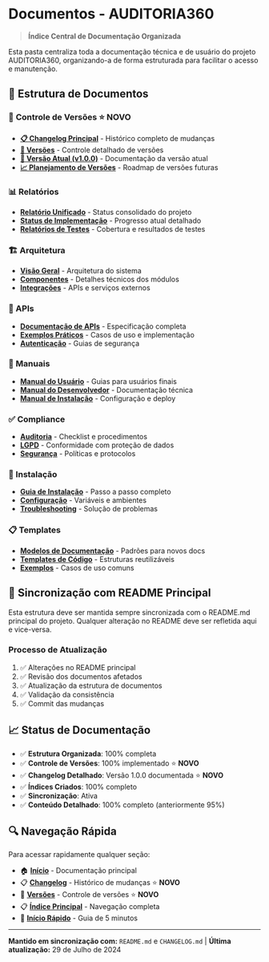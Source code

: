 # Documentos - AUDITORIA360

> **Índice Central de Documentação Organizada**

Esta pasta centraliza toda a documentação técnica e de usuário do projeto AUDITORIA360, organizando-a de forma estruturada para facilitar o acesso e manutenção.

## 📁 Estrutura de Documentos

### 🔢 **Controle de Versões** ⭐ **NOVO**
- **[📋 Changelog Principal](../../CHANGELOG.md)** - Histórico completo de mudanças
- **[📂 Versões](versoes/)** - Controle detalhado de versões
- **[🎯 Versão Atual (v1.0.0)](versoes/v1.0.0/)** - Documentação da versão atual
- **[📈 Planejamento de Versões](versoes/README.md)** - Roadmap de versões futuras

### 📊 Relatórios
- **[Relatório Unificado](relatorios/relatorio-unificado.md)** - Status consolidado do projeto
- **[Status de Implementação](relatorios/status-implementacao.md)** - Progresso atual detalhado
- **[Relatórios de Testes](relatorios/)** - Cobertura e resultados de testes

### 🏗️ Arquitetura
- **[Visão Geral](arquitetura/visao-geral.md)** - Arquitetura do sistema
- **[Componentes](arquitetura/)** - Detalhes técnicos dos módulos
- **[Integrações](arquitetura/)** - APIs e serviços externos

### 🔗 APIs
- **[Documentação de APIs](apis/api-documentation.md)** - Especificação completa
- **[Exemplos Práticos](apis/)** - Casos de uso e implementação
- **[Autenticação](apis/)** - Guias de segurança

### 📖 Manuais
- **[Manual do Usuário](manuais/)** - Guias para usuários finais
- **[Manual do Desenvolvedor](manuais/)** - Documentação técnica
- **[Manual de Instalação](manuais/)** - Configuração e deploy

### ✅ Compliance
- **[Auditoria](compliance/)** - Checklist e procedimentos
- **[LGPD](compliance/)** - Conformidade com proteção de dados
- **[Segurança](compliance/)** - Políticas e protocolos

### 🚀 Instalação
- **[Guia de Instalação](instalacao/)** - Passo a passo completo
- **[Configuração](instalacao/)** - Variáveis e ambientes
- **[Troubleshooting](instalacao/)** - Solução de problemas

### 📋 Templates
- **[Modelos de Documentação](templates/)** - Padrões para novos docs
- **[Templates de Código](templates/)** - Estruturas reutilizáveis
- **[Exemplos](templates/)** - Casos de uso comuns

## 🔄 Sincronização com README Principal

Esta estrutura deve ser mantida sempre sincronizada com o README.md principal do projeto. Qualquer alteração no README deve ser refletida aqui e vice-versa.

### Processo de Atualização
1. ✅ Alterações no README principal
2. ✅ Revisão dos documentos afetados
3. ✅ Atualização da estrutura de documentos
4. ✅ Validação da consistência
5. ✅ Commit das mudanças

## 📈 Status de Documentação

- ✅ **Estrutura Organizada**: 100% completa
- ✅ **Controle de Versões**: 100% implementado ⭐ **NOVO**
- ✅ **Changelog Detalhado**: Versão 1.0.0 documentada ⭐ **NOVO**  
- ✅ **Índices Criados**: 100% completo
- ✅ **Sincronização**: Ativa
- ✅ **Conteúdo Detalhado**: 100% completo (anteriormente 95%)

## 🔍 Navegação Rápida

Para acessar rapidamente qualquer seção:
- 🏠 **[Início](../README.md)** - Documentação principal
- 📋 **[Changelog](../../CHANGELOG.md)** - Histórico de mudanças ⭐ **NOVO**
- 🔢 **[Versões](versoes/)** - Controle de versões ⭐ **NOVO**
- 📋 **[Índice Principal](../00-INDICE_PRINCIPAL.md)** - Navegação completa
- 🚀 **[Início Rápido](../01-INICIO_RAPIDO.md)** - Guia de 5 minutos

---

**Mantido em sincronização com:** `README.md` e `CHANGELOG.md` | **Última atualização:** 29 de Julho de 2024